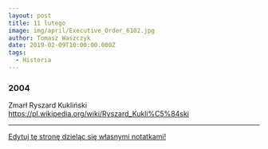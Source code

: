 ```yaml
---
layout: post
title: 11 lutego
image: img/april/Executive_Order_6102.jpg
author: Tomasz Waszczyk
date: 2019-02-09T10:00:00.000Z
tags:
  - Historia
---
```


### 2004

Zmarł Ryszard Kukliński https://pl.wikipedia.org/wiki/Ryszard_Kukli%C5%84ski

---

<a href="https://github.com/TomaszWaszczyk/historia.waszczyk.com/edit/master/src/content/february-9.md" target="_blank">Edytuj tę stronę dzieląc się własnymi notatkami!</a>
